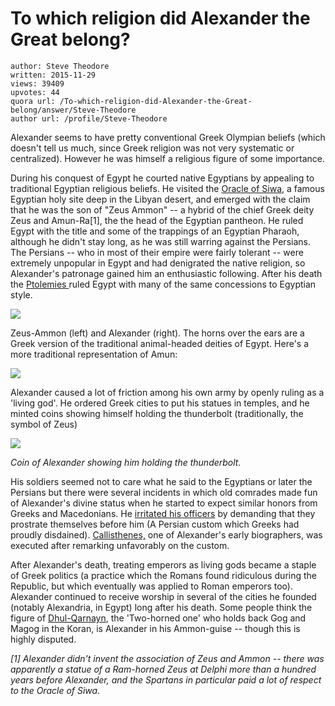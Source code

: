# To which religion did Alexander the Great belong?

	author: Steve Theodore
	written: 2015-11-29
	views: 39409
	upvotes: 44
	quora url: /To-which-religion-did-Alexander-the-Great-belong/answer/Steve-Theodore
	author url: /profile/Steve-Theodore


Alexander seems to have pretty conventional Greek Olympian beliefs (which doesn't tell us much, since Greek religion was not very systematic or centralized). However he was himself a religious figure of some importance.

During his conquest of Egypt he courted native Egyptians by appealing to traditional Egyptian religious beliefs. He visited the [Oracle of Siwa](http://www.greece.org/alexandria/alexander/Pages/siwa.html), a famous Egyptian holy site deep in the Libyan desert, and emerged with the claim that he was the son of "Zeus Ammon" -- a hybrid of the chief Greek deity Zeus and Amun-Ra[1], the the head of the Egyptian pantheon. He ruled Egypt with the title and some of the trappings of an Egyptian Pharaoh, although he didn't stay long, as he was still warring against the Persians. The Persians -- who in most of their empire were fairly tolerant -- were extremely unpopular in Egypt and had denigrated the native religion, so Alexander's patronage gained him an enthusiastic following. After his death the [Ptolemies ](http://www.livius.org/articles/dynasty/ptolemies/)ruled Egypt with many of the same concessions to Egyptian style.

 


![](https://qph.fs.quoracdn.net/main-qimg-0aa9b11c84367913d29d4eb8b14e7256-c)

Zeus-Ammon (left) and Alexander (right). The horns over the ears are a Greek version of the traditional animal-headed deities of Egypt. Here's a more traditional representation of Amun:



![](https://qph.fs.quoracdn.net/main-qimg-cb787dc08d17b724922093e88616e334-c)


Alexander caused a lot of friction among his own army by openly ruling as a 'living god'. He ordered Greek cities to put his statues in temples, and he minted coins showing himself holding the thunderbolt (traditionally, the symbol of Zeus) 


![](https://qph.fs.quoracdn.net/main-qimg-9c1578b8251da616a7339c67b7b9b5ea-c)


_Coin of Alexander showing him holding the thunderbolt._ 

His soldiers seemed not to care what he said to the Egyptians or later the Persians but there were several incidents in which old comrades made fun of Alexander's divine status when he started to expect similar honors from Greeks and Macedonians. He [irritated his officers](http://www.livius.org/aj-al/alexander/alexander_t15.html) by demanding that they prostrate themselves before him (A Persian custom which Greeks had proudly disdained). [Callisthenes,](http://www.britannica.com/biography/Callisthenes-of-Olynthus) one of Alexander's early biographers, was executed after remarking unfavorably on the custom. 

After Alexander's death, treating emperors as living gods became a staple of Greek politics (a practice which the Romans found ridiculous during the Republic, but which eventually was applied to Roman emperors too). Alexander continued to receive worship in several of the cities he founded (notably Alexandria, in Egypt) long after his death. Some people think the figure of [Dhul-Qarnayn](https://en.wikipedia.org/wiki/Dhul-Qarnayn), the 'Two-horned one' who holds back Gog and Magog in the Koran, is Alexander in his Ammon-guise -- though this is highly disputed.

_[1] Alexander didn't invent the association of Zeus and Ammon -- there was apparently a statue of a Ram-horned Zeus at Delphi more than a hundred years before Alexander, and the Spartans in particular paid a lot of respect to the Oracle of Siwa._ 

